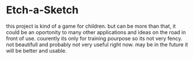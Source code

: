# Etch-a-Sketch
this project is kind of a game for children. but can be more than that, it could be an oportonity to many other applications and ideas on the road in front of use. 
courently its only for training pourpose so its not very fency. not beautifull and probably not very useful right now. 
may be in the future it will be better and usable. 
